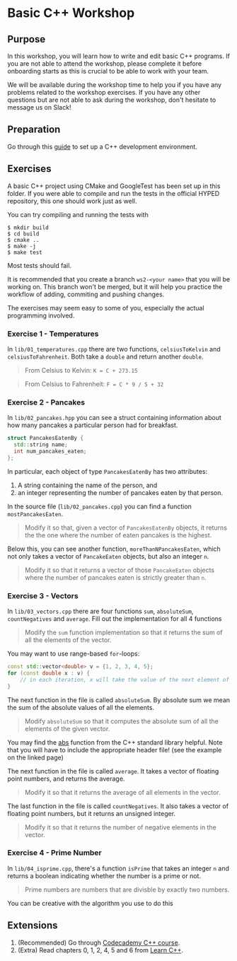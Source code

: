 # Basic C++ Workshop

## Purpose

In this workshop, you will learn how to write and edit basic C++ programs.
If you are not able to attend the workshop, please complete it before onboarding starts as this is crucial to be able to work with your team.

We will be available during the workshop time to help you if you have any problems related to the workshop exercises.
If you have any other questions but are not able to ask during the workshop, don't hesitate to message us on Slack!

## Preparation

Go through this [guide](https://github.com/Hyp-ed/hyped-2022/wiki/CPP-Getting-Started) to set up a C++ development environment.

## Exercises

A basic C++ project using CMake and GoogleTest has been set up in this folder.
If you were able to compile and run the tests in the official HYPED repository, this one should work just as well.

You can try compiling and running the tests with

```
$ mkdir build
$ cd build
$ cmake ..
$ make -j
$ make test
```

Most tests should fail.

It is recommended that you create a branch `ws2-<your name>` that you will be working on.
This branch won't be merged, but it will help you practice the workflow of adding, commiting and pushing changes.

The exercises may seem easy to some of you, especially the actual programming involved.

### Exercise 1 - Temperatures

In `lib/01_temperatures.cpp` there are two functions, `celsiusToKelvin` and `celsiusToFahrenheit`. Both take a `double` and return another `double`.

> From Celsius to Kelvin: `K = C + 273.15`
 
> From Celsius to Fahrenheit: `F = C * 9 / 5 + 32`

### Exercise 2 - Pancakes

In `lib/02_pancakes.hpp` you can see a struct containing information about how many pancakes a particular person had for breakfast.

```cpp
struct PancakesEatenBy {
  std::string name;
  int num_pancakes_eaten;
};
```

In particular, each object of type `PancakesEatenBy` has two attributes:

1. A string containing the name of the person, and
2. an integer representing the number of pancakes eaten by that person.

In the source file (`lib/02_pancakes.cpp`) you can find a function `mostPancakesEaten`.

> Modify it so that, given a vector of `PancakesEatenBy` objects, it returns the the one where the number of eaten pancakes is the highest.

Below this, you can see another function, `moreThanNPancakesEaten`, which not only takes a vector of `PancakeEaten` objects, but also an integer `n`.

> Modify it so that it returns a vector of those `PancakeEaten` objects where the number of pancakes eaten is strictly greater than `n`.

### Exercise 3 - Vectors

In `lib/03_vectors.cpp` there are four functions `sum`, `absoluteSum`, `countNegatives` and `average`. Fill out the implementation for all 4 functions

> Modify the `sum` function implementation so that it returns the sum of all the elements of the vector.

You may want to use range-based `for`-loops:

```cpp
const std::vector<double> v = {1, 2, 3, 4, 5};
for (const double x : v) {
    // in each iteration, x will take the value of the next element of v
}
```

The next function in the file is called `absoluteSum`.
By absolute sum we mean the sum of the absolute values of all the elements.

> Modify `absoluteSum` so that it computes the absolute sum of all the elements of the given vector.

You may find the [abs](https://www.cplusplus.com/reference/cmath/abs/) function from the C++ standard library helpful.
Note that you will have to include the appropriate header file! (see the example on the linked page)

The next function in the file is called `average`. 
It takes a vector of floating point numbers, and returns the average.

> Modify it so that it returns the average of all elements in the vector.

The last function in the file is called `countNegatives`.
It also takes a vector of floating point numbers, but it returns an unsigned integer.

> Modify it so that it returns the number of negative elements in the vector.

### Exercise 4 - Prime Number

In `lib/04_isprime.cpp`, there's a function `isPrime` that takes an integer `n` and returns a boolean indicating whether the number is a prime or not.

> Prime numbers are numbers that are divisble by exactly two numbers.

You can be creative with the algorithm you use to do this

## Extensions
1. (Recommended) Go through [Codecademy C++ course](https://www.codecademy.com/learn/learn-c-plus-plus).
2. (Extra) Read chapters 0, 1, 2, 4, 5 and 6 from [Learn C++](https://www.learncpp.com/).